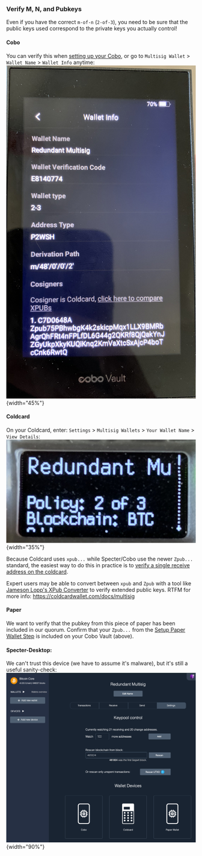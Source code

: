 
### Verify M, N, and Pubkeys
Even if you have the correct `m-of-n` (`2-of-3`), you need to be sure that the public keys used correspond to the private keys you actually control!

#### Cobo
You can verify this when [setting up your Cobo](../setup-wallets/cobo), or go to `Multisig Wallet` > `Wallet Name` > `Wallet Info` anytime:  
![](/assets/img/coordinate-multisig-view-policy-cobo.jpeg){width="45%"}

#### Coldcard
On your Coldcard, enter: `Settings` > `Multisig Wallets` > `Your Wallet Name` >  `View Details`:  
![](/assets/img/coordinate-multisig-view-policy-coldcard.jpeg){width="35%"}

Because Coldcard uses `xpub...` while Specter/Cobo use the newer `Zpub...` standard, the easiest way to do this in practice is to [verify a single receive address on the coldcard](../verify-receive-address/coldcard).

Expert users may be able to convert between `xpub` and `Zpub` with a tool like [Jameson Lopp's XPub Converter](https://jlopp.github.io/xpub-converter/) to verify extended public keys.
RTFM for more info: <https://coldcardwallet.com/docs/multisig>

#### Paper
We want to verify that the pubkey from this piece of paper has been included in our quorum.
Confirm that your `Zpub...` from the [Setup Paper Wallet Step](#setup-paper-wallets) is included on your Cobo Vault (above).


#### Specter-Desktop:
We can't trust this device (we have to assume it's malware), but it's still a useful sanity-check:  
![](/assets/img/coordinate-multisig-view-policy-specter.png){width="90%"}
